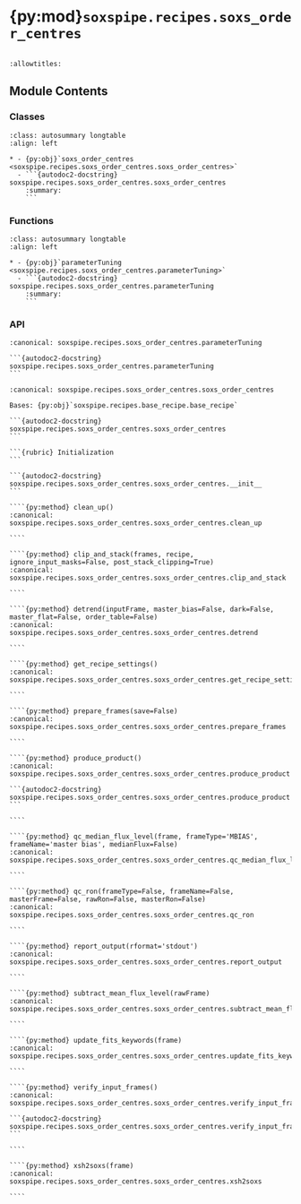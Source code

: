 # {py:mod}`soxspipe.recipes.soxs_order_centres`

```{py:module} soxspipe.recipes.soxs_order_centres
```

```{autodoc2-docstring} soxspipe.recipes.soxs_order_centres
:allowtitles:
```

## Module Contents

### Classes

````{list-table}
:class: autosummary longtable
:align: left

* - {py:obj}`soxs_order_centres <soxspipe.recipes.soxs_order_centres.soxs_order_centres>`
  - ```{autodoc2-docstring} soxspipe.recipes.soxs_order_centres.soxs_order_centres
    :summary:
    ```
````

### Functions

````{list-table}
:class: autosummary longtable
:align: left

* - {py:obj}`parameterTuning <soxspipe.recipes.soxs_order_centres.parameterTuning>`
  - ```{autodoc2-docstring} soxspipe.recipes.soxs_order_centres.parameterTuning
    :summary:
    ```
````

### API

````{py:function} parameterTuning(p, log, recipeSettings, settings, orderFrame, disp_map_table, orderPixelTable, qc, products, sofName, binx, biny)
:canonical: soxspipe.recipes.soxs_order_centres.parameterTuning

```{autodoc2-docstring} soxspipe.recipes.soxs_order_centres.parameterTuning
```
````

`````{py:class} soxs_order_centres(log, settings=False, inputFrames=[], verbose=False, overwrite=False, polyOrders=False)
:canonical: soxspipe.recipes.soxs_order_centres.soxs_order_centres

Bases: {py:obj}`soxspipe.recipes.base_recipe.base_recipe`

```{autodoc2-docstring} soxspipe.recipes.soxs_order_centres.soxs_order_centres
```

```{rubric} Initialization
```

```{autodoc2-docstring} soxspipe.recipes.soxs_order_centres.soxs_order_centres.__init__
```

````{py:method} clean_up()
:canonical: soxspipe.recipes.soxs_order_centres.soxs_order_centres.clean_up

````

````{py:method} clip_and_stack(frames, recipe, ignore_input_masks=False, post_stack_clipping=True)
:canonical: soxspipe.recipes.soxs_order_centres.soxs_order_centres.clip_and_stack

````

````{py:method} detrend(inputFrame, master_bias=False, dark=False, master_flat=False, order_table=False)
:canonical: soxspipe.recipes.soxs_order_centres.soxs_order_centres.detrend

````

````{py:method} get_recipe_settings()
:canonical: soxspipe.recipes.soxs_order_centres.soxs_order_centres.get_recipe_settings

````

````{py:method} prepare_frames(save=False)
:canonical: soxspipe.recipes.soxs_order_centres.soxs_order_centres.prepare_frames

````

````{py:method} produce_product()
:canonical: soxspipe.recipes.soxs_order_centres.soxs_order_centres.produce_product

```{autodoc2-docstring} soxspipe.recipes.soxs_order_centres.soxs_order_centres.produce_product
```

````

````{py:method} qc_median_flux_level(frame, frameType='MBIAS', frameName='master bias', medianFlux=False)
:canonical: soxspipe.recipes.soxs_order_centres.soxs_order_centres.qc_median_flux_level

````

````{py:method} qc_ron(frameType=False, frameName=False, masterFrame=False, rawRon=False, masterRon=False)
:canonical: soxspipe.recipes.soxs_order_centres.soxs_order_centres.qc_ron

````

````{py:method} report_output(rformat='stdout')
:canonical: soxspipe.recipes.soxs_order_centres.soxs_order_centres.report_output

````

````{py:method} subtract_mean_flux_level(rawFrame)
:canonical: soxspipe.recipes.soxs_order_centres.soxs_order_centres.subtract_mean_flux_level

````

````{py:method} update_fits_keywords(frame)
:canonical: soxspipe.recipes.soxs_order_centres.soxs_order_centres.update_fits_keywords

````

````{py:method} verify_input_frames()
:canonical: soxspipe.recipes.soxs_order_centres.soxs_order_centres.verify_input_frames

```{autodoc2-docstring} soxspipe.recipes.soxs_order_centres.soxs_order_centres.verify_input_frames
```

````

````{py:method} xsh2soxs(frame)
:canonical: soxspipe.recipes.soxs_order_centres.soxs_order_centres.xsh2soxs

````

`````
